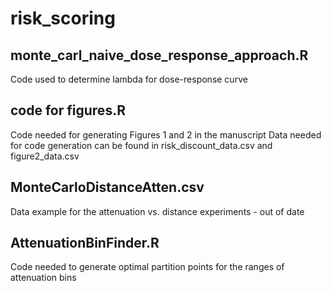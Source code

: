 # risk_scoring


monte_carl_naive_dose_response_approach.R
------------------------------------------
Code used to determine lambda for dose-response curve


code for figures.R
------------------
Code needed for generating Figures 1 and 2 in the manuscript
Data needed for code generation can be found in risk_discount_data.csv and figure2_data.csv


MonteCarloDistanceAtten.csv
---------------------------
Data example for the attenuation vs. distance experiments - out of date


AttenuationBinFinder.R
----------------------
Code needed to generate optimal partition points for the ranges of attenuation bins


